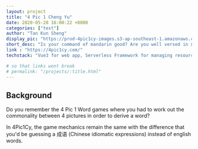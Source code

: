 ```yaml
---
layout: project
title: "4 Pic 1 Cheng Yu"
date: 2020-05-28 16:00:22 +0800
categories: ["test"]
author: "Tan Kun Sheng"
display_pic: "https://prod-4pic1cy-images.s3-ap-southeast-1.amazonaws.com/4pic1cy_1200_600.png"
short_desc: "Is your command of mandarin good? Are you well versed in 成语s? Let's find out!"
link : "https://4pic1cy.com/"
techstack: "Vue3 for web app, Serverless Framework for managing resources on AWS backend (api gateway, lambdas, dynamodb)"

# so that links wont break
# permalink: "/projects/:title.html"
---
```


## Background

Do you remember the 4 Pic 1 Word games where you had to work out the commonality between 4 pictures in order to derive a word?

In 4Pic1Cy, the game mechanics remain the same with the difference that you'd be guessing a 成语 (Chinese idiomatic expressions) instead of english words.